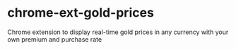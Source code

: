 # chrome-ext-gold-prices
Chrome extension to display real-time gold prices in any currency with your own premium and purchase rate

